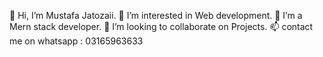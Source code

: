 👋 Hi, I’m Mustafa Jatozaii.
👀 I’m interested in Web development.
🌱 I’m a Mern stack developer.
💞️ I’m looking to collaborate on Projects.
📫 contact me on whatsapp : 03165963633


<!--
**mustu633/mustu633** is a ✨ _special_ ✨ repository because its `README.md` (this file) appears on your GitHub profile.

Here are some ideas to get you started:

- 🔭 I’m currently working on ...
- 🌱 I’m currently learning ...
- 👯 I’m looking to collaborate on ...
- 🤔 I’m looking for help with ...
- 💬 Ask me about ...
- 📫 How to reach me: ...
- 😄 Pronouns: ...
- ⚡ Fun fact: ...
-->

